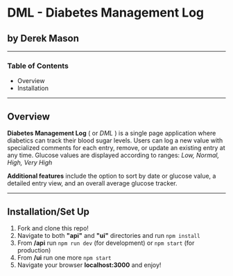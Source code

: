 # DML - **Diabetes Management Log**

## by Derek Mason

---

### Table of Contents

- Overview
- Installation

---

## Overview

**Diabetes Management Log** ( or _DML_ ) is a single page application where diabetics can track their blood sugar levels.
Users can log a new value with specialized comments for each entry, remove, or update an existing entry at any time.
Glucose values are displayed according to ranges: _Low, Normal, High, Very High_

**Additional features** include the option to sort by date or glucose value, a detailed entry view, and an overall average glucose tracker.

---

## Installation/Set Up

1. Fork and clone this repo!
2. Navigate to both **"api"** and **"ui"** directories and run `npm install`
3. From **/api** run `npm run dev` (for development) or `npm start` (for production)
4. From **/ui** run one more `npm start`
5. Navigate your browser **localhost:3000** and enjoy!
